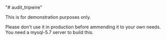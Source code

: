 "# audit_tripwire" 

This is for demonstration purposes only.

Please don't use it in production before ammending it to your own needs. 
You need a mysql-5.7 server to build this.
